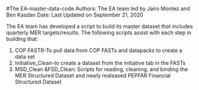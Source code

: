 #The EA-master-data-code
Authors: The EA team led by Jairo Montez and Ben Kasdan
Date: Last Updated on September 21, 2020


The EA team has developed a script to build its master dataset that includes quarterly MER targets/results. The following scripts assist with each step in building that:

1. COP FASTR-To pull data from COP FASTs and datapacks to create a data set
2. Initiative_Clean-to create a dataset from the initiative tab in the FASTs
3. MSD_Clean &FSD_Clean: Scripts for reading, cleaning, and binding the MER Structured Dataset and newly realeased PEPFAR Financial Structured Dataset
